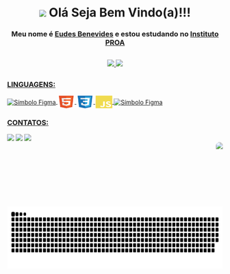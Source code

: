 <!--Titulo do perfil-->

<h1 align="center"><img src="https://gist.github.com/arunprakashpj/48aa20057048b46c6f9ba9d114a8b76f/raw/69a9d496f651091a509ea8d9913c4aef5c419afb/Hi.gif" height="90px"> Olá Seja Bem Vindo(a)!!!</h1>


<!--Subtitulo do perfil-->
<h3 align="center">Meu nome é <a href="https://www.linkedin.com/in/eudes-benevides/"><b>Eudes Benevides</b></a> e estou estudando no <a href="https://www.proa.org.br/" target="_blank"><b>Instituto PROA</b></h3>
<div align="center">
  
##

  <!--Habilidades do perfil-->  
<a href="https://github.com/MecStitch">
<img height="165em" src="https://github-readme-stats.vercel.app/api?username=MecStitch&show_icons=true&theme=chartreuse-dark&include_all_commits=true&count_private=true"/>
<img height="145em" src="https://github-readme-stats.vercel.app/api/top-langs/?username=MecStitch&layout=compact&langs_count=6&theme=chartreuse-dark"/>
</div>
          
  ##  
  
  <!-- LINGUAGENS QUE CONHEÇO -->
  
<div style="display: inline_block">
  <h3>LINGUAGENS:</h3>
  
  <img align="center" alt="Símbolo Figma" height="30" width="40" src="https://cdn.jsdelivr.net/gh/devicons/devicon/icons/figma/figma-original.svg" />    
 <img align="center" alt="Símbolo HTML" height="30" width="40" src="https://raw.githubusercontent.com/devicons/devicon/master/icons/html5/html5-original.svg">
 <img align="center" alt="Símbolo CSS" height="30" width="40" src="https://raw.githubusercontent.com/devicons/devicon/master/icons/css3/css3-original.svg">
 <img align="center" alt="Símbolo JavaScript" height="30" width="40" src="https://raw.githubusercontent.com/devicons/devicon/master/icons/javascript/javascript-plain.svg">
 <img align="center" alt="Símbolo Figma" height="30" width="40" src="https://cdn.jsdelivr.net/gh/devicons/devicon/icons/bootstrap/bootstrap-original.svg" />
     
<!-- CONTATOS -->
  
<div>
  <h3>CONTATOS:</h3>
  <!-- https://dev.to/envoy_/150-badges-for-github-pnk -->
  <!-- https://shields.io/ -->
  <a href="https://www.instagram.com/mecstitch/" target="_blank"><img src="https://img.shields.io/badge/-Instagram-%23E4405F?style=for-the-badge&logo=instagram&logoColor=white" target="_blank"></a>
  <a href = "mailto:eudesjw@gmail.com"><img src="https://img.shields.io/badge/-Gmail-%23333?style=for-the-badge&logo=gmail&logoColor=white" target="_blank"></a>
  <a href="https://www.linkedin.com/in/eudes-benevides/" target="_blank"><img src="https://img.shields.io/badge/-LinkedIn-%230077B5?style=for-the-badge&logo=linkedin&logoColor=white" target="_blank"></a> 
 
</div>

<div>
 <!--Imagem do perfil-->
   <div>
   <img align="right" height="150" style="border-radius:50px;" src="https://cdn.discordapp.com/attachments/956265466144366622/956265576026755163/download20220303154007.png"/>
  
  <!--[Snake animation]--><img height="145" src="https://github.com/MecStitch/MecStitch/blob/output/github-contribution-grid-snake.svg"/>
 </div>

